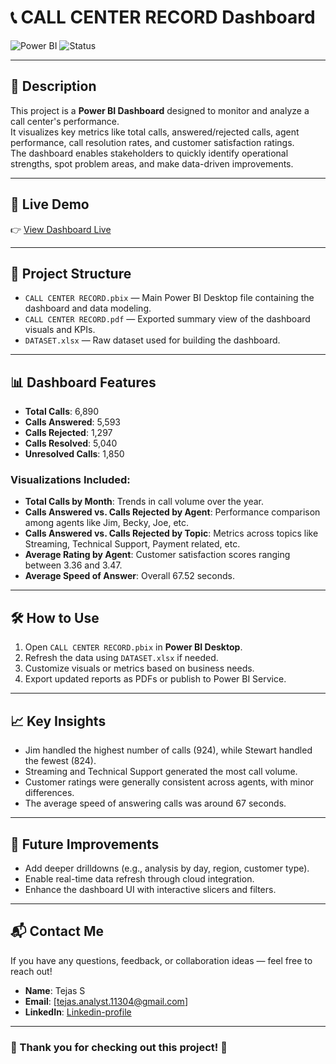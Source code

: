 # 📞 CALL CENTER RECORD Dashboard

![Power BI](https://img.shields.io/badge/Tool-Power%20BI-yellow?logo=powerbi)
![Status](https://img.shields.io/badge/Status-Completed-brightgreen)

---

## 📖 Description

This project is a **Power BI Dashboard** designed to monitor and analyze a call center's performance.  
It visualizes key metrics like total calls, answered/rejected calls, agent performance, call resolution rates, and customer satisfaction ratings.  
The dashboard enables stakeholders to quickly identify operational strengths, spot problem areas, and make data-driven improvements.

---

## 🔗 Live Demo

👉 [View Dashboard Live](https://app.powerbi.com/view?r=eyJrIjoiMzdjZjAzMzktZTBlNy00NzliLWIyYTQtYjEwY2U4ZGQ4M2ZiIiwidCI6IjUwMTcxNjkxLTExNDItNDFjMi1hNzZjLWM2MDljZDExMmYzZiJ9)  

---

## 📂 Project Structure

- `CALL CENTER RECORD.pbix` — Main Power BI Desktop file containing the dashboard and data modeling.
- `CALL CENTER RECORD.pdf` — Exported summary view of the dashboard visuals and KPIs.
- `DATASET.xlsx` — Raw dataset used for building the dashboard.

---

## 📊 Dashboard Features

- **Total Calls**: 6,890
- **Calls Answered**: 5,593
- **Calls Rejected**: 1,297
- **Calls Resolved**: 5,040
- **Unresolved Calls**: 1,850

### Visualizations Included:
- **Total Calls by Month**: Trends in call volume over the year.
- **Calls Answered vs. Calls Rejected by Agent**: Performance comparison among agents like Jim, Becky, Joe, etc.
- **Calls Answered vs. Calls Rejected by Topic**: Metrics across topics like Streaming, Technical Support, Payment related, etc.
- **Average Rating by Agent**: Customer satisfaction scores ranging between 3.36 and 3.47.
- **Average Speed of Answer**: Overall 67.52 seconds.

---

## 🛠️ How to Use

1. Open `CALL CENTER RECORD.pbix` in **Power BI Desktop**.
2. Refresh the data using `DATASET.xlsx` if needed.
3. Customize visuals or metrics based on business needs.
4. Export updated reports as PDFs or publish to Power BI Service.

---

## 📈 Key Insights

- Jim handled the highest number of calls (924), while Stewart handled the fewest (824).
- Streaming and Technical Support generated the most call volume.
- Customer ratings were generally consistent across agents, with minor differences.
- The average speed of answering calls was around 67 seconds.

---

## 🚀 Future Improvements

- Add deeper drilldowns (e.g., analysis by day, region, customer type).
- Enable real-time data refresh through cloud integration.
- Enhance the dashboard UI with interactive slicers and filters.

---

## 📬 Contact Me

If you have any questions, feedback, or collaboration ideas — feel free to reach out!

- **Name**: Tejas S
- **Email**: [tejas.analyst.11304@gmail.com]
- **LinkedIn**: [Linkedin-profile](https://www.linkedin.com/in/tejas-data-analyst/)

---

### 🚀 Thank you for checking out this project! 🚀
